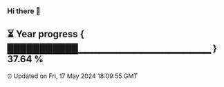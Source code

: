 ### Hi there 👋
⏳ Year progress { ███████████▁▁▁▁▁▁▁▁▁▁▁▁▁▁▁▁▁▁▁ } 37.64 %
---
⏰ Updated on Fri, 17 May 2024 18:09:55 GMT

